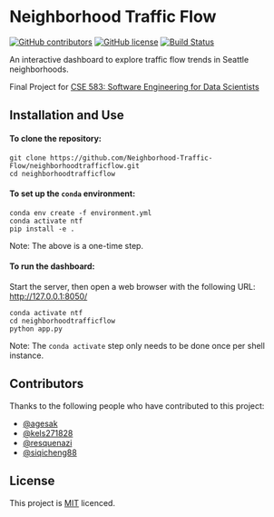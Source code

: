 <!--- README template from https://github.com/scottydocs/README-template.md -->

# Neighborhood Traffic Flow

<!--- These are examples. See https://shields.io for others or to customize this set of shields. You might want to include dependencies, project status and licence info here --->
[![GitHub contributors](https://img.shields.io/github/contributors/Neighborhood-Traffic-Flow/neighborhood-traffic-flow)](#contributors)
[![GitHub license](https://img.shields.io/github/license/Neighborhood-Traffic-Flow/neighborhood-traffic-flow)](./LICENSE)
[![Build Status](https://travis-ci.org/Neighborhood-Traffic-Flow/neighborhoodtrafficflow.svg?branch=master)](https://travis-ci.org/Neighborhood-Traffic-Flow/neighborhoodtrafficflow)


An interactive dashboard to explore traffic flow trends in Seattle neighborhoods.

Final Project for [CSE 583: Software Engineering for Data Scientists](https://uwseds.github.io/)

## Installation and Use

#### To clone the repository:
```
git clone https://github.com/Neighborhood-Traffic-Flow/neighborhoodtrafficflow.git
cd neighborhoodtrafficflow
```

#### To set up the `conda` environment:
```
conda env create -f environment.yml
conda activate ntf
pip install -e .
```
Note: The above is a one-time step.

#### To run the dashboard:
Start the server, then open a web browser with the following URL: http://127.0.0.1:8050/
```
conda activate ntf
cd neighborhoodtrafficflow
python app.py
```
Note: The `conda activate` step only needs to be done once per shell instance.

## Contributors

Thanks to the following people who have contributed to this project:

* [@agesak](https://github.com/agesak)
* [@kels271828](https://github.com/kels271828)
* [@resquenazi](https://github.com/resquenazi)
* [@siqicheng88](https://github.com/siqicheng88)


## License

This project is [MIT](./LICENSE) licenced.
